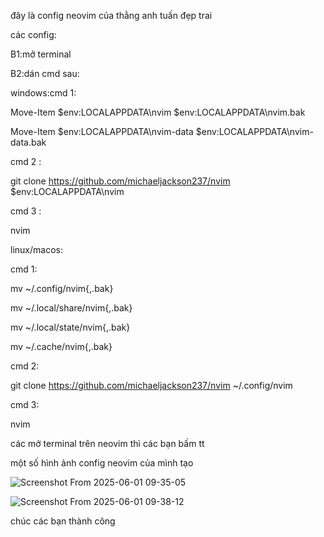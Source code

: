 đây là config neovim của thằng anh tuấn đẹp trai

các config:

B1:mở terminal

B2:dán cmd sau:

windows:cmd 1:

Move-Item $env:LOCALAPPDATA\nvim $env:LOCALAPPDATA\nvim.bak

Move-Item $env:LOCALAPPDATA\nvim-data $env:LOCALAPPDATA\nvim-data.bak


cmd 2 :

git clone https://github.com/michaeljackson237/nvim $env:LOCALAPPDATA\nvim

cmd 3 : 

nvim

linux/macos:

cmd 1:

mv ~/.config/nvim{,.bak}

mv ~/.local/share/nvim{,.bak}

mv ~/.local/state/nvim{,.bak}

mv ~/.cache/nvim{,.bak}

cmd 2:

git clone https://github.com/michaeljackson237/nvim ~/.config/nvim

cmd 3:

nvim

các mở terminal trên neovim thì các bạn bấm <leader>tt

một số hình ảnh config neovim của mình tạo

![Screenshot From 2025-06-01 09-35-05](https://github.com/user-attachments/assets/1e1a5ad7-2ee3-4f42-8183-ecf346d1292c)

![Screenshot From 2025-06-01 09-38-12](https://github.com/user-attachments/assets/c67b07be-6640-4772-9bac-0e9dee653982)


chúc các bạn thành công
